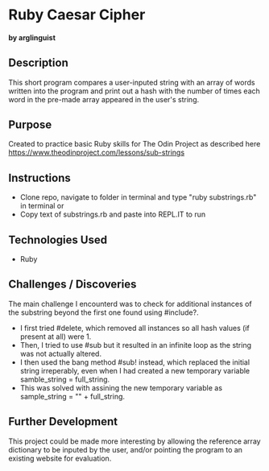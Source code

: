 # Ruby Caesar Cipher
#### by arglinguist
## Description
This short program compares a user-inputed string with an array of words written into the program and print out a hash with the number of times each word in the pre-made array appeared in the user's string.
## Purpose
Created to practice basic Ruby skills for The Odin Project as described here https://www.theodinproject.com/lessons/sub-strings
## Instructions
* Clone repo, navigate to folder in terminal and type "ruby substrings.rb" in terminal or 
* Copy text of substrings.rb and paste into REPL.IT to run
## Technologies Used
* Ruby
## Challenges / Discoveries
The main challenge I encounterd was to check for additional instances of the substring beyond the first one found using #include?. 
* I first tried #delete, which removed all instances so all hash values (if present at all) were 1. 
* Then, I tried to use #sub but it resulted in an infinite loop as the string was not actually altered. 
* I then used the bang method #sub! instead, which replaced the initial string irreperably, even when I had created a new temporary variable samble_string = full_string. 
* This was solved with assining the new temporary variable as sample_string = "" + full_string.
## Further Development
This project could be made more interesting by allowing the reference array dictionary to be inputed by the user, and/or pointing the program to an existing website for evaluation.